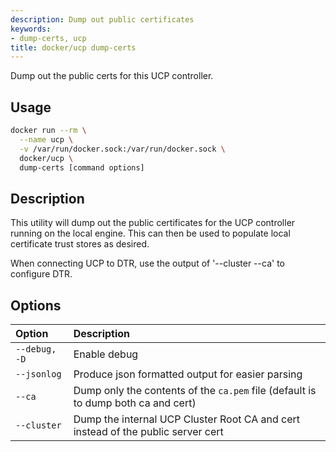 ```yaml
---
description: Dump out public certificates
keywords:
- dump-certs, ucp
title: docker/ucp dump-certs
---
```


Dump out the public certs for this UCP controller.

## Usage

```bash
docker run --rm \
  --name ucp \
  -v /var/run/docker.sock:/var/run/docker.sock \
  docker/ucp \
  dump-certs [command options]
```

## Description

This utility will dump out the public certificates for the UCP controller
running on the local engine.  This can then be used to populate local
certificate trust stores as desired.

When connecting UCP to DTR, use the output of '--cluster --ca' to
configure DTR.


## Options

| Option        | Description                                                                       |
|:--------------|:----------------------------------------------------------------------------------|
| `--debug, -D` | Enable debug                                                                      |
| `--jsonlog`   | Produce json formatted output for easier parsing                                  |
| `--ca`        | Dump only the contents of the `ca.pem` file (default is to dump both ca and cert) |
| `--cluster`   | Dump the internal UCP Cluster Root CA and cert instead of the public server cert  |
